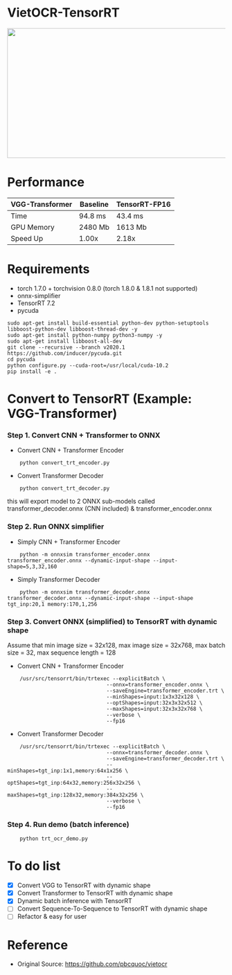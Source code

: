 # VietOCR-TensorRT
<p align="center">
<img src="https://github.com/pbcquoc/vietocr/raw/master/image/sample.png" width="1000" height="300">
</p>

# Performance
VGG-Transformer | Baseline | TensorRT-FP16 
--- | --- | ---  
Time | 94.8 ms | 43.4 ms 
GPU Memory | 2480 Mb | 1613 Mb
Speed Up | 1.00x | 2.18x

# Requirements
* torch 1.7.0 + torchvision 0.8.0 (torch 1.8.0 & 1.8.1 not supported)
* onnx-simplifier
* TensorRT 7.2
* pycuda
```
sudo apt-get install build-essential python-dev python-setuptools libboost-python-dev libboost-thread-dev -y
sudo apt-get install python-numpy python3-numpy -y
sudo apt-get install libboost-all-dev
git clone --recursive --branch v2020.1 https://github.com/inducer/pycuda.git
cd pycuda
python configure.py --cuda-root=/usr/local/cuda-10.2
pip install -e .
```

# Convert to TensorRT (Example: VGG-Transformer)
### Step 1. Convert CNN + Transformer to ONNX
* Convert CNN + Transformer Encoder
```
    python convert_trt_encoder.py
```
* Convert Transformer Decoder
```
    python convert_trt_decoder.py
```
this will export model to 2 ONNX sub-models called transformer_decoder.onnx (CNN included) & transformer_encoder.onnx
### Step 2. Run ONNX simplifier
* Simply CNN + Transformer Encoder
```
    python -m onnxsim transformer_encoder.onnx transformer_encoder.onnx --dynamic-input-shape --input-shape=5,3,32,160
```
* Simply Transformer Decoder
```
    python -m onnxsim transformer_decoder.onnx transformer_decoder.onnx --dynamic-input-shape --input-shape tgt_inp:20,1 memory:170,1,256
```
### Step 3. Convert ONNX (simplified) to TensorRT with dynamic shape
Assume that min image size = 32x128, max image size = 32x768, max batch size = 32, max sequence length = 128
* Convert CNN + Transformer Encoder 
```
    /usr/src/tensorrt/bin/trtexec --explicitBatch \
                                --onnx=transformer_encoder.onnx \
                                --saveEngine=transformer_encoder.trt \
                                --minShapes=input:1x3x32x128 \
                                --optShapes=input:32x3x32x512 \
                                --maxShapes=input:32x3x32x768 \
                                --verbose \
                                --fp16
```
* Convert Transformer Decoder 
```
    /usr/src/tensorrt/bin/trtexec --explicitBatch \
                                --onnx=transformer_decoder.onnx \
                                --saveEngine=transformer_decoder.trt \
                                --minShapes=tgt_inp:1x1,memory:64x1x256 \
                                --optShapes=tgt_inp:64x32,memory:256x32x256 \
                                --maxShapes=tgt_inp:128x32,memory:384x32x256 \
                                --verbose \
                                --fp16
```
### Step 4. Run demo (batch inference)
```
    python trt_ocr_demo.py
```

# To do list
- [x] Convert VGG to TensorRT with dynamic shape 
- [x] Convert Transformer to TensorRT with dynamic shape 
- [x] Dynamic batch inference with TensorRT 
- [ ] Convert Sequence-To-Sequence to TensorRT with dynamic shape 
- [ ] Refactor & easy for user 

# Reference
- Original Source: https://github.com/pbcquoc/vietocr
